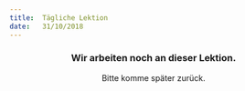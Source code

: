 ```yaml
---
title:  Tägliche Lektion
date:   31/10/2018
---
```


### <center>Wir arbeiten noch an dieser Lektion.</center>
<center>Bitte komme später zurück.</center>